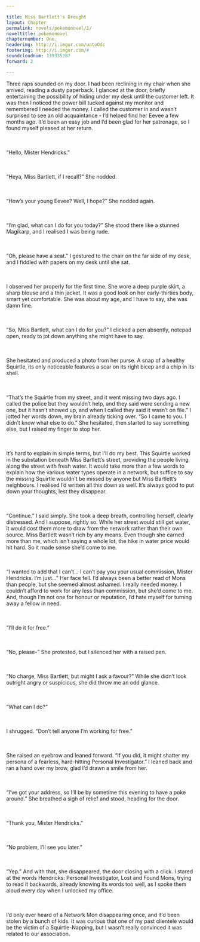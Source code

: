 ```yaml
---

title: Miss Bartlett's Drought
layout: Chapter
permalink: novels/pokemonovel/1/
noveltitle: pokemonovel
chapternumber: One.
headerimg: http://i.imgur.com/uatoOdc
footerimg: http://i.imgur.com/#
soundcloudnum: 139335287
forward: 2

---
```


Three raps sounded on my door. I had been reclining in my chair when she arrived, reading a dusty paperback. I glanced at the door, briefly entertaining the possibility of hiding under my desk until the customer left. It was then I noticed the power bill tucked against my monitor and remembered I needed the money. I called the customer in and wasn’t surprised to see an old acquaintance - I’d helped find her Eevee a few months ago. It’d been an easy job and I’d been glad for her patronage, so I found myself pleased at her return.


<br /><br />
“Hello, Mister Hendricks.”


<br /><br />
“Heya, Miss Bartlett, if I recall?” She nodded.


<br /><br />
“How’s your young Eevee? Well, I hope?” She nodded again.


<br /><br />
“I’m glad, what can I do for you today?” She stood there like a stunned Magikarp, and I realised I was being rude.


<br /><br />
“Oh, please have a seat.” I gestured to the chair on the far side of my desk, and I fiddled with papers on my desk until she sat.


<br /><br />
I observed her properly for the first time. She wore a deep purple skirt, a sharp blouse and a thin jacket. It was a good look on her early-thirties body, smart yet comfortable. She was about my age, and I have to say, she was damn fine.


<br /><br />
“So, Miss Bartlett, what can I do for you?” I clicked a pen absently, notepad open, ready to jot down anything she might have to say.


<br /><br />
She hesitated and produced a photo from her purse. A snap of a healthy Squirtle, its only noticeable features a scar on its right bicep and a chip in its shell.


<br /><br />
“That’s the Squirtle from my street, and it went missing two days ago. I called the police but they wouldn’t help, and they said were sending a new one, but it hasn’t showed up, and when I called they said it wasn’t on file.” I jotted her words down, my brain already ticking over. “So I came to you. I didn’t know what else to do.” She hesitated, then started to say something else, but I raised my finger to stop her.


<br /><br />
It’s hard to explain in simple terms, but I’ll do my best. This Squirtle worked in the substation beneath Miss Bartlett’s street, providing the people living along the street with fresh water. It would take more than a few words to explain how the various water types operate in a network, but suffice to say the missing Squirtle wouldn’t be missed by anyone but Miss Bartlett’s neighbours. I realised I’d written all this down as well. It’s always good to put down your thoughts, lest they disappear.


<br /><br />
“Continue.” I said simply. She took a deep breath, controlling herself, clearly distressed. And I suppose, rightly so. While her street would still get water, it would cost them more to draw from the network rather than their own source. Miss Bartlett wasn’t rich by any means. Even though she earned more than me, which isn’t saying a whole lot, the hike in water price would hit hard. So it made sense she’d come to me.


<br /><br />
“I wanted to add that I can’t… I can’t pay you your usual commission, Mister Hendricks. I’m just…” Her face fell. I’d always been a better read of Mons than people, but she seemed almost ashamed. I really needed money. I couldn’t afford to work for any less than commission, but she’d come to me. And, though I’m not one for honour or reputation, I’d hate myself for turning away a fellow in need.


<br /><br />
“I’ll do it for free.”


<br /><br />
“No, please-” She protested, but I silenced her with a raised pen.


<br /><br />
“No charge, Miss Bartlett, but might I ask a favour?” While she didn’t look outright angry or suspicious, she did throw me an odd glance.


<br /><br />
“What can I do?”


<br /><br />
I shrugged. “Don’t tell anyone I’m working for free.”


<br /><br />
She raised an eyebrow and leaned forward. “If you did, it might shatter my persona of a fearless, hard-hitting Personal Investigator.” I leaned back and ran a hand over my brow, glad I’d drawn a smile from her.


<br /><br />
“I’ve got your address, so I’ll be by sometime this evening to have a poke around.” She breathed a sigh of relief and stood, heading for the door.


<br /><br />
“Thank you, Mister Hendricks.”


<br /><br />
“No problem, I’ll see you later.”


<br /><br />
“Yep.” And with that, she disappeared, the door closing with a click. I stared at the words Hendricks: Personal Investigator, Lost and Found Mons, trying to read it backwards, already knowing its words too well, as I spoke them aloud every day when I unlocked my office.


<br /><br />
I’d only ever heard of a Network Mon disappearing once, and it’d been stolen by a bunch of kids. It was curious that one of my past clientele would be the victim of a Squirtle-Napping, but I wasn’t really convinced it was related to our association.
